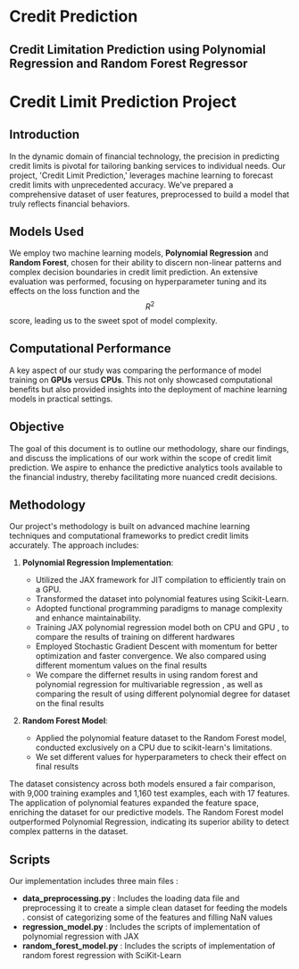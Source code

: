# Credit Prediction
## Credit Limitation Prediction using Polynomial Regression and Random Forest Regressor

# Credit Limit Prediction Project

## Introduction
In the dynamic domain of financial technology, the precision in predicting credit limits is pivotal for tailoring banking services to individual needs. Our project, 'Credit Limit Prediction,' leverages machine learning to forecast credit limits with unprecedented accuracy. We've prepared a comprehensive dataset of user features, preprocessed to build a model that truly reflects financial behaviors.

## Models Used
We employ two machine learning models, **Polynomial Regression** and **Random Forest**, chosen for their ability to discern non-linear patterns and complex decision boundaries in credit limit prediction. An extensive evaluation was performed, focusing on hyperparameter tuning and its effects on the loss function and the $$ R^2 $$ score, leading us to the sweet spot of model complexity.

## Computational Performance
A key aspect of our study was comparing the performance of model training on **GPUs** versus **CPUs**. This not only showcased computational benefits but also provided insights into the deployment of machine learning models in practical settings.

## Objective
The goal of this document is to outline our methodology, share our findings, and discuss the implications of our work within the scope of credit limit prediction. We aspire to enhance the predictive analytics tools available to the financial industry, thereby facilitating more nuanced credit decisions.

## Methodology
Our project's methodology is built on advanced machine learning techniques and computational frameworks to predict credit limits accurately. The approach includes:

1. **Polynomial Regression Implementation**:
   - Utilized the JAX framework for JIT compilation to efficiently train on a GPU.
   - Transformed the dataset into polynomial features using Scikit-Learn.
   - Adopted functional programming paradigms to manage complexity and enhance maintainability.
   - Training JAX polynomial regression model both on CPU and GPU , to compare the results of training on different hardwares
   - Employed Stochastic Gradient Descent with momentum for better optimization and faster convergence. We also compared using different momentum values on the final results
   - We compare the differnet results in using random forest and polynomial regression for multivariable regression , as well as comparing the result of using different polynomial degree for dataset on the final results

2. **Random Forest Model**:
   - Applied the polynomial feature dataset to the Random Forest model, conducted exclusively on a CPU due to scikit-learn's limitations.
   - We set different values for hyperparameters to check their effect on final results 


The dataset consistency across both models ensured a fair comparison, with 9,000 training examples and 1,160 test examples, each with 17 features. The application of polynomial features expanded the feature space, enriching the dataset for our predictive models. The Random Forest model outperformed Polynomial Regression, indicating its superior ability to detect complex patterns in the dataset.


## Scripts 
Our implementation includes three main files :

- **data_preprocessing.py** : Includes the loading data file and preprocessing it to create a simple clean dataset for feeding the models . consist of categorizing some of the features and filling NaN values
- **regression_model.py** : Includes the scripts of implementation of polynomial regression with JAX
- **random_forest_model.py** : Includes the scripts of implementation of random forest regression with SciKit-Learn

